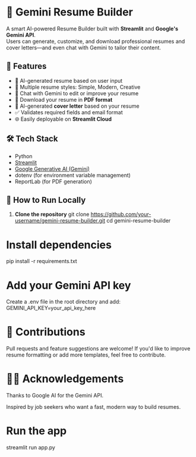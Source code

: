# 📄 Gemini Resume Builder

A smart AI-powered Resume Builder built with **Streamlit** and **Google's Gemini API**.  
Users can generate, customize, and download professional resumes and cover letters—and even chat with Gemini to tailor their content.


## 🚀 Features

- 🧠 AI-generated resume based on user input
- 🎨 Multiple resume styles: Simple, Modern, Creative
- 💬 Chat with Gemini to edit or improve your resume
- 📄 Download your resume in **PDF format**
- 📨 AI-generated **cover letter** based on your resume
- ✅ Validates required fields and email format
- 🌐 Easily deployable on **Streamlit Cloud**


## 🛠 Tech Stack

- Python
- [Streamlit](https://streamlit.io)
- [Google Generative AI (Gemini)](https://ai.google.dev)
- dotenv (for environment variable management)
- ReportLab (for PDF generation)


## 🧪 How to Run Locally

1. **Clone the repository**
   git clone https://github.com/your-username/gemini-resume-builder.git
   cd gemini-resume-builder
# Install dependencies
pip install -r requirements.txt

# Add your Gemini API key

Create a .env file in the root directory and add:
GEMINI_API_KEY=your_api_key_here

# 🤝 Contributions
Pull requests and feature suggestions are welcome!
If you'd like to improve resume formatting or add more templates, feel free to contribute.

# 🙋‍♀️ Acknowledgements
Thanks to Google AI for the Gemini API.

Inspired by job seekers who want a fast, modern way to build resumes.

# Run the app
streamlit run app.py
